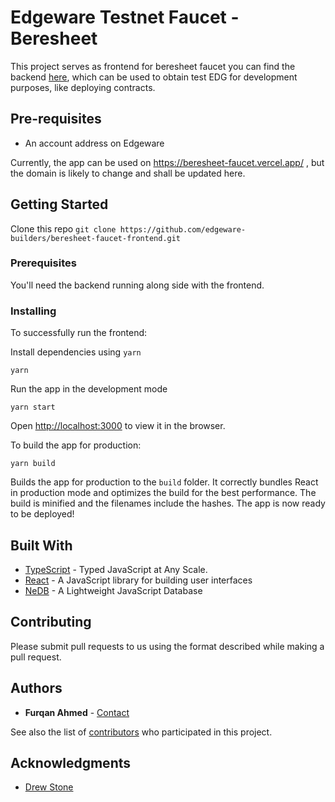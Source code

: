# Edgeware Testnet Faucet - Beresheet 

This project serves as frontend for beresheet faucet you can find the backend [here](https://github.com/edgeware-builders/beresheet-faucet-backend), which can be used to obtain test EDG for development purposes, like deploying contracts.

## Pre-requisites
- An account address on Edgeware

Currently, the app can be used on https://beresheet-faucet.vercel.app/ , but the domain is likely to change and shall be updated here.

## Getting Started

Clone this repo ```git clone https://github.com/edgeware-builders/beresheet-faucet-frontend.git```

### Prerequisites

You'll need the backend running along side with the frontend.

### Installing

To successfully run the frontend:

Install dependencies using ```yarn```

```
yarn
```

Run the app in the development mode

```
yarn start
```
Open [http://localhost:3000](http://localhost:3000) to view it in the browser.

To build the app for production:
```
yarn build
```

Builds the app for production to the `build` folder.
It correctly bundles React in production mode and optimizes the build for the best performance.
The build is minified and the filenames include the hashes.
The app is now ready to be deployed!

## Built With

* [TypeScript](https://www.typescriptlang.org/) - Typed JavaScript at Any Scale.
* [React](https://reactjs.org/) - A JavaScript library for building user interfaces
* [NeDB](https://github.com/louischatriot/nedb) - A Lightweight JavaScript Database

## Contributing

Please submit pull requests to us using the format described while making a pull request.

## Authors

* **Furqan Ahmed** - [Contact](https://www.flow.page/FurqanAhmed)

See also the list of [contributors](https://github.com/nblogist/beresheet-faucet-frontend/contributors) who participated in this project.

## Acknowledgments

* [Drew Stone](https://github.com/drewstone/)
